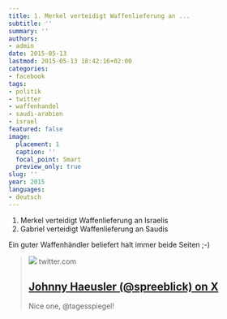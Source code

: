 ```yaml
---
title: 1. Merkel verteidigt Waffenlieferung an ...
subtitle: ''
summary: ''
authors:
- admin
date: 2015-05-13
lastmod: 2015-05-13 18:42:16+02:00
categories:
- facebook
tags:
- politik
- twitter
- waffenhandel
- saudi-arabien
- israel
featured: false
image:
  placement: 1
  caption: ''
  focal_point: Smart
  preview_only: true
slug: ''
year: 2015
languages:
- deutsch
---
```


1. Merkel verteidigt Waffenlieferung an Israelis
2. Gabriel verteidigt Waffenlieferung an Saudis

Ein guter Waffenhändler beliefert halt immer beide Seiten ;-)
> [![](https://pbs.twimg.com/media/CE3fDmUXIAAedyI.jpg:large)](https://twitter.com/spreeblick/status/598379591317716992/photo/1)
> twitter.com
> ## [Johnny Haeusler (@spreeblick) on X](https://twitter.com/spreeblick/status/598379591317716992/photo/1)
>
>Nice one, @tagesspiegel!